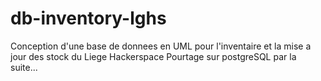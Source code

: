 # db-inventory-lghs

Conception d'une base de donnees en UML pour l'inventaire et la mise a jour des stock du Liege Hackerspace
Pourtage sur postgreSQL par la suite...
